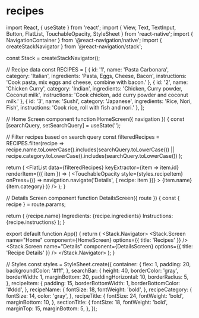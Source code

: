 # recipes
import React, { useState } from 'react';
import { View, Text, TextInput, Button, FlatList, TouchableOpacity, StyleSheet } from 'react-native';
import { NavigationContainer } from '@react-navigation/native';
import { createStackNavigator } from '@react-navigation/stack';

const Stack = createStackNavigator();

// Recipe data
const RECIPES = [
  { id: '1', name: 'Pasta Carbonara', category: 'Italian', ingredients: 'Pasta, Eggs, Cheese, Bacon', instructions: 'Cook pasta, mix eggs and cheese, combine with bacon.' },
  { id: '2', name: 'Chicken Curry', category: 'Indian', ingredients: 'Chicken, Curry powder, Coconut milk', instructions: 'Cook chicken, add curry powder and coconut milk.' },
  { id: '3', name: 'Sushi', category: 'Japanese', ingredients: 'Rice, Nori, Fish', instructions: 'Cook rice, roll with fish and nori.' },
];

// Home Screen component
function HomeScreen({ navigation }) {
  const [searchQuery, setSearchQuery] = useState('');
  
  // Filter recipes based on search query
  const filteredRecipes = RECIPES.filter(recipe =>
    recipe.name.toLowerCase().includes(searchQuery.toLowerCase()) || 
    recipe.category.toLowerCase().includes(searchQuery.toLowerCase())
  );

  return (
    <View style={styles.container}>
      <TextInput
        style={styles.searchBar}
        placeholder="Search by name or category..."
        value={searchQuery}
        onChangeText={setSearchQuery}
      />
      <FlatList
        data={filteredRecipes}
        keyExtractor={item => item.id}
        renderItem={({ item }) => (
          <TouchableOpacity
            style={styles.recipeItem}
            onPress={() => navigation.navigate('Details', { recipe: item })}
          >
            <Text style={styles.recipeName}>{item.name}</Text>
            <Text style={styles.recipeCategory}>{item.category}</Text>
          </TouchableOpacity>
        )}
      />
    </View>
  );
}

// Details Screen component
function DetailsScreen({ route }) {
  const { recipe } = route.params;

  return (
    <View style={styles.container}>
      <Text style={styles.recipeTitle}>{recipe.name}</Text>
      <Text style={styles.sectionTitle}>Ingredients:</Text>
      <Text>{recipe.ingredients}</Text>
      <Text style={styles.sectionTitle}>Instructions:</Text>
      <Text>{recipe.instructions}</Text>
    </View>
  );
}

export default function App() {
  return (
    <NavigationContainer>
      <Stack.Navigator>
        <Stack.Screen name="Home" component={HomeScreen} options={{ title: 'Recipes' }} />
        <Stack.Screen name="Details" component={DetailsScreen} options={{ title: 'Recipe Details' }} />
      </Stack.Navigator>
    </NavigationContainer>
  );
}

// Styles
const styles = StyleSheet.create({
  container: {
    flex: 1,
    padding: 20,
    backgroundColor: '#fff',
  },
  searchBar: {
    height: 40,
    borderColor: 'gray',
    borderWidth: 1,
    marginBottom: 20,
    paddingHorizontal: 10,
    borderRadius: 5,
  },
  recipeItem: {
    padding: 15,
    borderBottomWidth: 1,
    borderBottomColor: '#ddd',
  },
  recipeName: {
    fontSize: 18,
    fontWeight: 'bold',
  },
  recipeCategory: {
    fontSize: 14,
    color: 'gray',
  },
  recipeTitle: {
    fontSize: 24,
    fontWeight: 'bold',
    marginBottom: 10,
  },
  sectionTitle: {
    fontSize: 18,
    fontWeight: 'bold',
    marginTop: 15,
    marginBottom: 5,
  },
});
